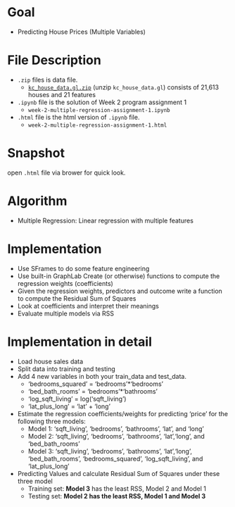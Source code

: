 # Goal
- Predicting House Prices (Multiple Variables)
# File Description
- `.zip` files is data file.
  - [`kc_house_data.gl.zip`](https://github.com/SSQ/Coursera-UW-Machine-Learning-Regression/blob/master/Programming%20Assignment%201/kc_house_data.gl.zip) (unzip `kc_house_data.gl`) consists of 21,613 houses and 21 features
- `.ipynb` file is the solution of Week 2 program assignment 1
  - `week-2-multiple-regression-assignment-1.ipynb`
- `.html` file is the html version of `.ipynb` file.
  - `week-2-multiple-regression-assignment-1.html`
# Snapshot
open `.html` file via brower for quick look.
# Algorithm
- Multiple Regression: Linear regression with multiple features
# Implementation
- Use SFrames to do some feature engineering
- Use built-in GraphLab Create (or otherwise) functions to compute the regression weights (coefficients)
- Given the regression weights, predictors and outcome write a function to compute the Residual Sum of Squares
- Look at coefficients and interpret their meanings
- Evaluate multiple models via RSS
# Implementation in detail
- Load house sales data
- Split data into training and testing
- Add 4 new variables in both your train_data and test_data.
  - ‘bedrooms_squared’ = ‘bedrooms’*‘bedrooms’
  - ‘bed_bath_rooms’ = ‘bedrooms’*‘bathrooms’
  - ‘log_sqft_living’ = log(‘sqft_living’)
  - ‘lat_plus_long’ = ‘lat’ + ‘long’
- Estimate the regression coefficients/weights for predicting ‘price’ for the following three models:
  - Model 1: ‘sqft_living’, ‘bedrooms’, ‘bathrooms’, ‘lat’, and ‘long’
  - Model 2: ‘sqft_living’, ‘bedrooms’, ‘bathrooms’, ‘lat’,‘long’, and ‘bed_bath_rooms’
  - Model 3: ‘sqft_living’, ‘bedrooms’, ‘bathrooms’, ‘lat’,‘long’, ‘bed_bath_rooms’, ‘bedrooms_squared’, ‘log_sqft_living’, and ‘lat_plus_long’
- Predicting Values and calculate Residual Sum of Squares under these three model 
  - Training set: **Model 3** has the least RSS, Model 2 and Model 1
  - Testing set: **Model 2 has the least RSS, Model 1 and Model 3**


